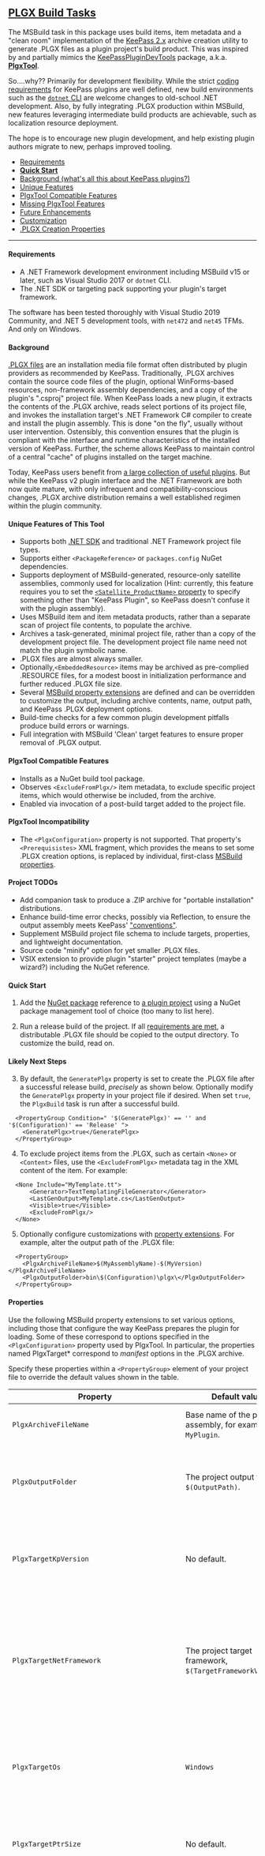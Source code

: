 
## [PLGX Build Tasks](https://www.nuget.org/packages/PlgxBuildTasks/)
The MSBuild task in this package uses build items, item metadata and a "clean room" implementation of the [KeePass 2.x](https://keepass.info) archive creation utility to generate .PLGX files as a plugin project's build product.  This was inspired by and partially mimics the [KeePassPluginDevTools](https://github.com/dlech/KeePassPluginDevTools) package, a.k.a. [**PlgxTool**](https://www.nuget.org/packages/PlgxTool).

So....why??  Primarily for development flexibility.  While the strict [coding requirements](https://keepass.info/help/v2_dev/plg_index.html) for KeePass plugins are well defined, new build environments such as the [`dotnet` CLI](https://docs.microsoft.com/en-us/dotnet/core/install/windows) are welcome changes to old-school .NET development. Also, by fully integrating .PLGX production within MSBuild, new features leveraging intermediate build products are achievable, such as localization resource deployment.

The hope is to encourage new plugin development, and help existing plugin authors migrate to new, perhaps improved tooling. 

* [Requirements](#requirements)
* [**Quick Start**](#quick-start)
* [Background (what's all this about KeePass plugins?)](#background)
* [Unique Features](#unique-features-of-this-tool)
* [PlgxTool Compatible Features](#plgxtool-compatible-features)
* [Missing PlgxTool Features](#plgxtool-incompatibility)
* [Future Enhancements](#project-todos)
* [Customization](#likely-next-steps)
* [.PLGX Creation Properties](#properties)

---

#### Requirements

* A .NET Framework development environment including MSBuild v15 or later, such as Visual Studio 2017 or `dotnet` CLI.
* The .NET SDK or targeting pack supporting your plugin's target framework.

The software has been tested thoroughly with Visual Studio 2019 Community, and .NET 5 development tools, with `net472` and `net45` TFMs.  And only on Windows. 

#### Background

[.PLGX files](https://keepass.info/help/v2_dev/plg_index.html#plgx) are an installation media file format often distributed by plugin providers as recommended by KeePass. Traditionally, .PLGX archives contain the source code files of the plugin, optional WinForms-based resources, non-framework assembly dependencies, and a copy of the plugin's ".csproj" project file.  When KeePass loads a new plugin, it extracts the contents of the .PLGX archive, reads select portions of its project file, and invokes the installation target's .NET Framework C# compiler to create and install the plugin assembly.  This is done "on the fly", usually without user intervention.  Ostensibly, this convention ensures that the plugin is compliant with the interface and runtime characteristics of the installed version of KeePass. Further, the scheme allows KeePass to maintain control of a central "cache" of plugins installed on the target machine. 

Today, KeePass users benefit from [a large collection of useful plugins](https://keepass.info/help/v2/plugins.html).  But while the KeePass v2 plugin interface and the .NET Framework are both now quite mature, with only infrequent and compatibility-conscious changes, .PLGX archive distribution remains a well established regimen within the plugin community.

#### Unique Features of This Tool

* Supports both [.NET SDK](https://docs.microsoft.com/en-us/dotnet/core/project-sdk/overview#project-files) and traditional .NET Framework project file types.
* Supports either `<PackageReference>` or `packages.config` NuGet dependencies.
* Supports deployment of MSBuild-generated, resource-only satellite assemblies, commonly used for localization (Hint: currently, this feature requires you to set the [`<Satellite_ProductName>` property](https://docs.microsoft.com/en-us/visualstudio/msbuild/common-msbuild-project-properties?view=vs-2019#list-of-common-properties-and-parameters) to specify something other than "KeePass Plugin", so KeePass doesn't confuse it with the plugin assembly).
* Uses MSBuild item and item metadata products, rather than a separate scan of project file contents, to populate the archive.
* Archives a task-generated, minimal project file, rather than a copy of the development project file. The development project file name need not match the plugin symbolic name.
* .PLGX files are almost always smaller.
* Optionally,`<EmbeddedResource>` items may be archived as pre-complied .RESOURCE files, for a modest boost in initialization performance and further reduced .PLGX file size.
* Several [MSBuild property extensions](#properties) are defined and can be overridden to customize the output, including archive contents, name, output path, and KeePass .PLGX deployment options.
* Build-time checks for a few common plugin development pitfalls produce build errors or warnings.
* Full integration with MSBuild 'Clean' target features to ensure proper removal of .PLGX output.

#### PlgxTool Compatible Features

* Installs as a NuGet build tool package.
* Observes `<ExcludeFromPlgx/>` item metadata, to exclude specific project items, which would otherwise be included, from the archive.
* Enabled via invocation of a post-build target added to the project file.

#### PlgxTool Incompatibility
* The `<PlgxConfiguration>` property is not supported. That property's `<Prerequisistes>` XML fragment, which provides the means to set some .PLGX creation options, is replaced by individual, first-class [MSBuild properties](#properties).

#### Project TODOs

* Add companion task to produce a .ZIP archive for "portable installation" distributions.
* Enhance build-time error checks, possibly via Reflection, to ensure the output assembly meets KeePass' ["conventions"](https://keepass.info/help/v2_dev/plg_index.html#conventions).
* Supplement MSBuild project file schema to include targets, properties, and lightweight documentation.
* Source code "minify" option for yet smaller .PLGX files.
* VSIX extension to provide plugin "starter" project templates (maybe a wizard?) including the NuGet reference.

#### Quick Start

1. Add the [NuGet package](https://www.nuget.org/packages/PlgxBuildTasks/) reference to [a plugin project](https://keepass.info/plugins.html#testplugin) using a NuGet package management tool of choice (too many to list here).

2. Run a release build of the project.  If all [requirements are met](#requirements), a distributable .PLGX file should be copied to the output directory.  To customize the build, read on.

#### Likely Next Steps

3. By default, the `GeneratePlgx` property is set to create the .PLGX file after a successful release build, *precisely* as shown below. Optionally modify the `GeneratePlgx` property in your project file if desired. When set `true`, the `PlgxBuild` task is run after a successful build.
```
  <PropertyGroup Condition=" '$(GeneratePlgx)' == '' and '$(Configuration)' == 'Release' ">
    <GeneratePlgx>true</GeneratePlgx>
  </PropertyGroup>
```

4. To exclude project items from the .PLGX, such as certain `<None>` or `<Content>` files, use the `<ExcludeFromPlgx>` metadata tag in the XML content of the item.  For example:
```
  <None Include="MyTemplate.tt">
      <Generator>TextTemplatingFileGenerator</Generator>
      <LastGenOutput>MyTemplate.cs</LastGenOutput>
      <Visible>true</Visible>
      <ExcludeFromPlgx/>
  </None>
```

5. Optionally configure customizations with [property extensions](#properties).  For example, alter the output path of the .PLGX file:
```
  <PropertyGroup>
    <PlgxArchiveFileName>$(MyAssemblyName)-$(MyVersion)</PlgxArchiveFileName>
    <PlgxOutputFolder>bin\$(Configuration)\plgx\</PlgxOutputFolder>
  </PropertyGroup>
```

#### Properties

Use the following MSBuild property extensions to set various options, including those that configure the way KeePass prepares the plugin for loading.  Some of these correspond to options specified in the `<PlgxConfiguration>` property used by PlgxTool. In particular, the properties named PlgxTarget* correspond to *manifest* options in the .PLGX archive.

Specify these properties within a `<PropertyGroup>` element of your project file to override the default values shown in the table.

| Property              | Default value                         | Description                |
|-----------------------|---------------------------------------|----------------------------|
| `PlgxArchiveFileName`   | Base name of the plugin assembly, for example `MyPlugin`.| The name of the output .PLGX file, specified as a base file name (without the .PLGX extension).|
| `PlgxOutputFolder`      | The project output folder, `$(OutputPath)`. | The directory where the output .PLGX file will be placed.  Must be specified as a partial path relative to the project file directory, e.g., "bin\\$(Configuration)\\plgx\\".|
| `PlgxTargetKpVersion`   | No default.                      | Optional. If specified, sets the `--plgx-prereq-kp` option to declare the "minimum" KeePass version supported by the plugin. KeePass only recognizes release numbers given in simple, dotted notation, e.g., "2.09".|
| `PlgxTargetNetFramework` | The project target framework, `$(TargetFrameworkVersion)`.   | Sets the `--plgx-prereq-net` option to declare the .NET Framework version requirements of the plugin. Valid values are dotted notation .NET Framework version numbers with no prefix. For example, "4.5" or "4.7.2". Set this property to an empty string to omit `--plgx-prereq-net` from the .PLGX manifest. |
| `PlgxTargetOs`          | `Windows`                        | Sets the `--plgx-prereq-os` option to declare the operating system required by the plugin. KeePass recognizes only two values: `Unix`, and `Windows`. Set this property to an empty string to omit `--plgx-prereq-os` from the .PLGX manifest. |
| `PlgxTargetPtrSize`     | No default.                      | Optional. If specified, sets the `--plgx-prereq-ptr` option to declare the pointer size (platform architecture) required by the plugin.  Valid values are `4` and `8`.|
| `PlgxUseCompiledResource` | `false`                               | If set `true`, .RESOURCE files created by MSBuild are archived, rather than the `<EmbeddedResource>` .RESX source files from which they derive. This improves initialization performance and usually reduces .PLGX file size. If `false`, .RESX source files are archived instead. **Recommended:** if set to `true`, use the default value of the `PlgxTargetNetFramework` property, to allow KeePass to determine if the target platform is compatible with the archived .RESOURCE files.|
| `PlgxReferencesArchivedFolderName` | `___PLGX_References`        | Defines the name of the folder within the .PLGX archive where "copied", non-framework assembly dependencies, if any, reside.|
| `PlgxSatelliteAssembliesArchivedFolderName`| `___PLGX_Satellites`| Defines the name of the folder within the .PLGX archive where resource-only satellite assemblies, if any, reside.|
